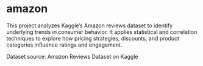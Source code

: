 # amazon
This project analyzes Kaggle’s Amazon reviews dataset to identify underlying trends in consumer behavior. It applies statistical and correlation techniques to explore how pricing strategies, discounts, and product categories influence ratings and engagement.


Dataset source: Amazon Reviews Dataset on Kaggle
